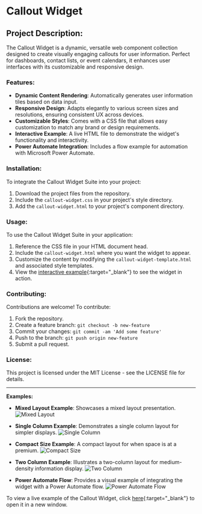 # Callout Widget

## Project Description:
The Callout Widget is a dynamic, versatile web component collection designed to create visually engaging callouts for user information. Perfect for dashboards, contact lists, or event calendars, it enhances user interfaces with its customizable and responsive design.

### Features:
- **Dynamic Content Rendering**: Automatically generates user information tiles based on data input.
- **Responsive Design**: Adapts elegantly to various screen sizes and resolutions, ensuring consistent UX across devices.
- **Customizable Styles**: Comes with a CSS file that allows easy customization to match any brand or design requirements.
- **Interactive Example**: A live HTML file to demonstrate the widget's functionality and interactivity.
- **Power Automate Integration**: Includes a flow example for automation with Microsoft Power Automate.

### Installation:
To integrate the Callout Widget Suite into your project:
1. Download the project files from the repository.
2. Include the `callout-widget.css` in your project's style directory.
3. Add the `callout-widget.html` to your project's component directory.

### Usage:
To use the Callout Widget Suite in your application:
1. Reference the CSS file in your HTML document head.
2. Include the `callout-widget.html` where you want the widget to appear.
3. Customize the content by modifying the `callout-widget-template.html` and associated style templates.
4. View the [interactive example](callout-widget.html){:target="_blank"} to see the widget in action.

### Contributing:
Contributions are welcome! To contribute:
1. Fork the repository.
2. Create a feature branch: `git checkout -b new-feature`
3. Commit your changes: `git commit -am 'Add some feature'`
4. Push to the branch: `git push origin new-feature`
5. Submit a pull request.

### License:
This project is licensed under the MIT License - see the LICENSE file for details.

---

**Examples:**

- **Mixed Layout Example**: Showcases a mixed layout presentation.
  ![Mixed Layout](Example/ExampleWidget_mixed.png)

- **Single Column Example**: Demonstrates a single column layout for simpler displays.
  ![Single Column](Example/ExampleWidget_singleCol.png)

- **Compact Size Example**: A compact layout for when space is at a premium.
  ![Compact Size](Example/ExampleWidget_small.png)

- **Two Column Example**: Illustrates a two-column layout for medium-density information display.
  ![Two Column](Example/ExampleWidget_twoCol.png)

- **Power Automate Flow**: Provides a visual example of integrating the widget with a Power Automate flow.
  ![Power Automate Flow](Example/PowerAutomateFlow_example.png)

To view a live example of the Callout Widget, click [here](callout-widget.html){:target="_blank"} to open it in a new window.